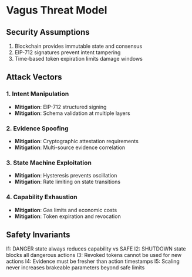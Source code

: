 # Vagus Threat Model

## Security Assumptions

1. Blockchain provides immutable state and consensus
2. EIP-712 signatures prevent intent tampering
3. Time-based token expiration limits damage windows

## Attack Vectors

### 1. Intent Manipulation
- **Mitigation**: EIP-712 structured signing
- **Mitigation**: Schema validation at multiple layers

### 2. Evidence Spoofing
- **Mitigation**: Cryptographic attestation requirements
- **Mitigation**: Multi-source evidence correlation

### 3. State Machine Exploitation
- **Mitigation**: Hysteresis prevents oscillation
- **Mitigation**: Rate limiting on state transitions

### 4. Capability Exhaustion
- **Mitigation**: Gas limits and economic costs
- **Mitigation**: Token expiration and revocation

## Safety Invariants

I1: DANGER state always reduces capability vs SAFE
I2: SHUTDOWN state blocks all dangerous actions
I3: Revoked tokens cannot be used for new actions
I4: Evidence must be fresher than action timestamps
I5: Scaling never increases brakeable parameters beyond safe limits
